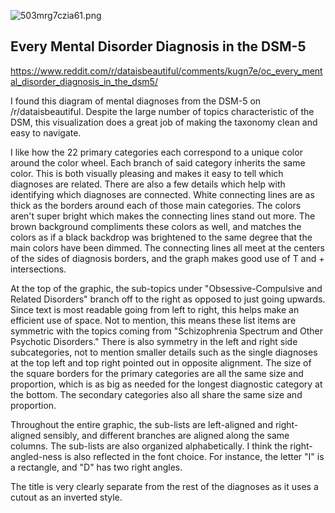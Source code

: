 ![503mrg7czia61.png](https://i.redd.it/503mrg7czia61.png)

Every Mental Disorder Diagnosis in the DSM-5
---
https://www.reddit.com/r/dataisbeautiful/comments/kugn7e/oc_every_mental_disorder_diagnosis_in_the_dsm5/

I found this diagram of mental diagnoses from the DSM-5 on /r/dataisbeautiful. Despite the large number of topics characteristic of the DSM, this visualization does a great job of making the taxonomy clean and easy to navigate.

I like how the 22 primary categories each correspond to a unique color around the color wheel. Each branch of said category inherits the same color. This is both visually pleasing and makes it easy to tell which diagnoses are related. There are also a few details which help with identifying which diagnoses are connected. White connecting lines are as thick as the borders around each of those main categories. The colors aren't super bright which makes the connecting lines stand out more. The brown background compliments these colors as well, and matches the colors as if a black backdrop was brightened to the same degree that the main colors have been dimmed. The connecting lines all meet at the centers of the sides of diagnosis borders, and the graph makes good use of T and + intersections. 

At the top of the graphic, the sub-topics under "Obsessive-Compulsive and Related Disorders" branch off to the right as opposed to just going upwards. Since text is most readable going from left to right, this helps make an efficient use of space. Not to mention, this means these list items are symmetric with the topics coming from "Schizophrenia Spectrum and Other Psychotic Disorders." There is also symmetry in the left and right side subcategories, not to mention smaller details such as the single diagnoses at the top left and top right pointed out in opposite alignment. The size of the square borders for the primary categories are all the same size and proportion, which is as big as needed for the longest diagnostic category at the bottom. The secondary categories also all share the same size and proportion.

Throughout the entire graphic, the sub-lists are left-aligned and right-aligned sensibly, and different branches are aligned along the same columns. The sub-lists are also organized alphabetically. I think the right-angled-ness is also reflected in the font choice. For instance, the letter "I" is a rectangle, and "D" has two right angles.

The title is very clearly separate from the rest of the diagnoses as it uses a cutout as an inverted style.
